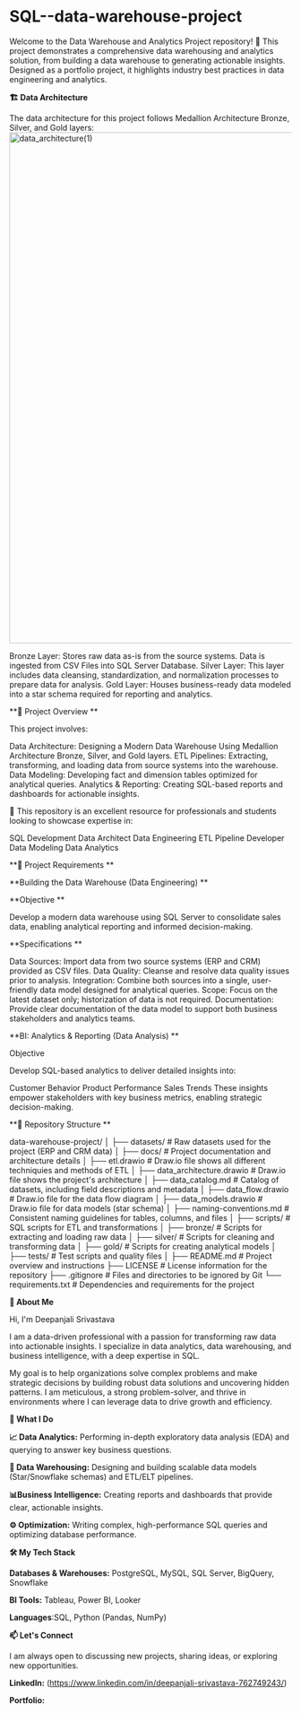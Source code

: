 # SQL--data-warehouse-project
Welcome to the Data Warehouse and Analytics Project repository! 🚀
This project demonstrates a comprehensive data warehousing and analytics solution, from building a data warehouse to generating actionable insights. Designed as a portfolio project, it highlights industry best practices in data engineering and analytics.

**🏗️ Data Architecture**

The data architecture for this project follows Medallion Architecture Bronze, Silver, and Gold layers:
<img width="1544" height="912" alt="data_architecture(1)" src="https://github.com/user-attachments/assets/c0042981-c899-42ee-8d05-dff29ff583f5" />


Bronze Layer: Stores raw data as-is from the source systems. Data is ingested from CSV Files into SQL Server Database.
Silver Layer: This layer includes data cleansing, standardization, and normalization processes to prepare data for analysis.
Gold Layer: Houses business-ready data modeled into a star schema required for reporting and analytics.

**📖 Project Overview
**

This project involves:

Data Architecture: Designing a Modern Data Warehouse Using Medallion Architecture Bronze, Silver, and Gold layers.
ETL Pipelines: Extracting, transforming, and loading data from source systems into the warehouse.
Data Modeling: Developing fact and dimension tables optimized for analytical queries.
Analytics & Reporting: Creating SQL-based reports and dashboards for actionable insights.


🎯 This repository is an excellent resource for professionals and students looking to showcase expertise in:

SQL Development
Data Architect
Data Engineering
ETL Pipeline Developer
Data Modeling
Data Analytics

**🚀 Project Requirements
**

**Building the Data Warehouse (Data Engineering)
**

**Objective
**

Develop a modern data warehouse using SQL Server to consolidate sales data, enabling analytical reporting and informed decision-making.


**Specifications
**

Data Sources: Import data from two source systems (ERP and CRM) provided as CSV files.
Data Quality: Cleanse and resolve data quality issues prior to analysis.
Integration: Combine both sources into a single, user-friendly data model designed for analytical queries.
Scope: Focus on the latest dataset only; historization of data is not required.
Documentation: Provide clear documentation of the data model to support both business stakeholders and analytics teams.


**BI: Analytics & Reporting (Data Analysis)
**

Objective

Develop SQL-based analytics to deliver detailed insights into:

Customer Behavior
Product Performance
Sales Trends
These insights empower stakeholders with key business metrics, enabling strategic decision-making.


**📂 Repository Structure
**

data-warehouse-project/
│
├── datasets/                           # Raw datasets used for the project (ERP and CRM data)
│
├── docs/                               # Project documentation and architecture details
│   ├── etl.drawio                      # Draw.io file shows all different techniquies and methods of ETL
│   ├── data_architecture.drawio        # Draw.io file shows the project's architecture
│   ├── data_catalog.md                 # Catalog of datasets, including field descriptions and metadata
│   ├── data_flow.drawio                # Draw.io file for the data flow diagram
│   ├── data_models.drawio              # Draw.io file for data models (star schema)
│   ├── naming-conventions.md           # Consistent naming guidelines for tables, columns, and files
│
├── scripts/                            # SQL scripts for ETL and transformations
│   ├── bronze/                         # Scripts for extracting and loading raw data
│   ├── silver/                         # Scripts for cleaning and transforming data
│   ├── gold/                           # Scripts for creating analytical models
│
├── tests/                              # Test scripts and quality files
│
├── README.md                           # Project overview and instructions
├── LICENSE                             # License information for the repository
├── .gitignore                          # Files and directories to be ignored by Git
└── requirements.txt                    # Dependencies and requirements for the project




**🌟 About Me**

Hi, I'm Deepanjali Srivastava

I am a data-driven professional with a passion for transforming raw data into actionable insights. I specialize in data analytics, data warehousing, and business intelligence, with a deep expertise in SQL.

My goal is to help organizations solve complex problems and make strategic decisions by building robust data solutions and uncovering hidden patterns. I am meticulous, a strong problem-solver, and thrive in environments where I can leverage data to drive growth and efficiency.

**🚀 What I Do**

**📈 Data Analytics:** Performing in-depth exploratory data analysis (EDA) and querying to answer key business questions.

**🧰 Data Warehousing:** Designing and building scalable data models (Star/Snowflake schemas) and ETL/ELT pipelines.

**📊Business Intelligence:** Creating reports and dashboards that provide clear, actionable insights.

**⚙️ Optimization:** Writing complex, high-performance SQL queries and optimizing database performance.


**🛠️ My Tech Stack**

**Databases & Warehouses:** PostgreSQL, MySQL, SQL Server, BigQuery, Snowflake

**BI Tools:**  Tableau, Power BI, Looker

**Languages**:SQL, Python (Pandas, NumPy)


**📫 Let's Connect**

I am always open to discussing new projects, sharing ideas, or exploring new opportunities.

**LinkedIn:** (https://www.linkedin.com/in/deepanjali-srivastava-762749243/)

**Portfolio:**




